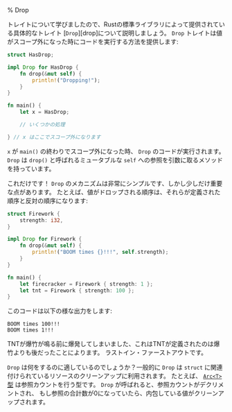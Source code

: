 % Drop
<!-- % Drop -->

<!-- Now that we’ve discussed traits, let’s talk about a particular trait provided -->
<!-- by the Rust standard library, [`Drop`][drop]. The `Drop` trait provides a way -->
<!-- to run some code when a value goes out of scope. For example: -->
トレイトについて学びましたので、Rustの標準ライブラリによって提供されている具体的なトレイト [`Drop`][drop]について説明しましょう。
`Drop` トレイトは値がスコープ外になった時にコードを実行する方法を提供します:

[ドロップ]: ../std/ops/trait.Drop.html

```rust
struct HasDrop;

impl Drop for HasDrop {
    fn drop(&mut self) {
        println!("Dropping!");
    }
}

fn main() {
    let x = HasDrop;

    // いくつかの処理

} // x はここでスコープ外になります
```

<!-- When `x` goes out of scope at the end of `main()`, the code for `Drop` will -->
<!-- run. `Drop` has one method, which is also called `drop()`. It takes a mutable -->
<!-- reference to `self`. -->
`x` が `main()` の終わりでスコープ外になった時、 `Drop` のコードが実行されます。
`Drop` は `drop()` と呼ばれるミュータブルな `self` への参照を引数に取るメソッドを持っています。

<!-- That’s it! The mechanics of `Drop` are very simple, but there are some -->
<!-- subtleties. For example, values are dropped in the opposite order they are -->
<!-- declared. Here’s another example: -->
これだけです！ `Drop` のメカニズムは非常にシンプルです、しかし少しだけ重要な点があります。
たとえば、値がドロップされる順序は、それらが定義された順序と反対の順序になります:

```rust
struct Firework {
    strength: i32,
}

impl Drop for Firework {
    fn drop(&mut self) {
        println!("BOOM times {}!!!", self.strength);
    }
}

fn main() {
    let firecracker = Firework { strength: 1 };
    let tnt = Firework { strength: 100 };
}
```

<!-- This will output: -->
このコードは以下の様な出力をします:

```text
BOOM times 100!!!
BOOM times 1!!!
```

<!-- The TNT goes off before the firecracker does, because it was declared -->
<!-- afterwards. Last in, first out. -->
TNTが爆竹が鳴る前に爆発してしまいました、これはTNTが定義されたのは爆竹よりも後だったことによります。
ラストイン・ファーストアウトです。

<!-- So what is `Drop` good for? Generally, `Drop` is used to clean up any resources -->
<!-- associated with a `struct`. For example, the [`Arc<T>` type][arc] is a -->
<!-- reference-counted type. When `Drop` is called, it will decrement the reference -->
<!-- count, and if the total number of references is zero, will clean up the -->
<!-- underlying value. -->
`Drop` は何をするのに適しているのでしょうか？一般的に `Drop` は `struct` に関連付けられているリソースのクリーンアップに利用されます。
たとえば、 [`Arc<T>` 型][arc] は参照カウントを行う型です。 `Drop` が呼ばれると、参照カウントがデクリメントされ、
もし参照の合計数が0になっていたら、内包している値がクリーンアップされます。

[arc]: ../std/sync/struct.Arc.html
